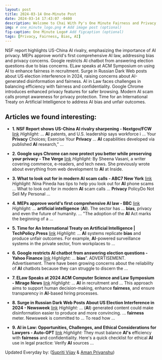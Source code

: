 ```yaml
---
layout: post
title: 2024-03-14 One-Minute Post
date: 2024-03-14 17:43:07 -0400
description: Welcome to Chai With Py's One Minute Fairness and Privacy, which aims to provide you the current happenings in the world of Fairness, Privacy, and AI.
img: # one_minute_logo.png # Add image post (optional)
fig-caption: One Minute Logo# Add figcaption (optional)
tags: [Privacy, Fairness, Bias, AI]
---
```


NSF report highlights US-China AI rivalry, emphasizing the importance of AI privacy. MEPs approve world's first comprehensive AI law, addressing bias and privacy concerns. Google restricts AI chatbot from answering election questions due to bias concerns. ELaw speaks at ACM Symposium on using AI to enhance fairness in recruitment. Surge in Russian Dark Web posts about US election interference in 2024, raising concerns about AI-generated disinformation and fairness. AI in Law faces challenges in balancing efficiency with fairness and confidentiality. Google Chrome introduces enhanced privacy features for safer browsing. Modern AI scam calls prompt awareness for privacy protection. Time for an International Treaty on Artificial Intelligence to address AI bias and unfair outcomes.

## Articles we found interesting:

- **1. NSF Report shows US-China <b>AI</b> rivalry sharpening - Nextgov/FCW** [link](https://www.nextgov.com/emerging-tech/2024/03/nsf-report-shows-us-china-ai-rivalry-sharpening/394916/)
_Highlight:_ ... <b>AI</b> patents, and U.S. leadership says workforce i ... Your <b>Privacy</b> Choices; Exercise Your <b>Privacy</b> ... <b>AI</b> capabilities developed via published <b>AI</b> research,”&nbsp;...

- **2. Google says Chrome can now protect you better while preserving your <b>privacy</b> - The Verge** [link](https://www.theverge.com/2024/3/14/24099937/google-chrome-safe-browsing-cybersecurity)
_Highlight:_ By Sheena Vasani, a writer covering commerce, e-readers, and tech news. She previously wrote about everything from web development to <b>AI</b> at Inside.

- **3. What to look out for in modern <b>AI</b> scam calls - ABC7 New York** [link](https://abc7ny.com/videoClip/scam-phone-calls-ai-7-on-your-side/14524004/)
_Highlight:_ Nina Pineda has tips to help you look out for <b>AI</b> phone scams ... What to look out for in modern <b>AI</b> scam calls ... <b>Privacy</b> PolicyDo Not Sell My Personal&nbsp;...

- **4. MEPs approve world&#39;s first comprehensive <b>AI</b> law - BBC** [link](https://www.bbc.com/news/technology-68546450)
_Highlight:_ ... <b>artificial intelligence</b> (<b>AI</b>). The sector has ... <b>bias</b>, privacy and even the future of humanity. ... &quot;The adoption of the <b>AI</b> Act marks the beginning of a&nbsp;...

- **5. Time for An International Treaty on <b>Artificial Intelligence</b> | TechPolicy.Press** [link](https://techpolicy.press/time-for-an-international-treaty-on-artificial-intelligence)
_Highlight:_ ... <b>AI</b> systems replicate <b>bias</b> and produce unfair outcomes. For example, <b>AI</b>-powered surveillance systems in the private sector, from workplaces to&nbsp;...

- **6. Google restricts <b>AI</b> chatbot from answering election questions - Yahoo Finance** [link](https://finance.yahoo.com/news/google-restricts-ai-chatbot-answering-110225277.html)
_Highlight:_ ... <b>bias</b>”. ADVERTISEMENT. Advertisement. There have been growing concerns about the reliability of <b>AI</b> chatbots because they can struggle to discern the&nbsp;...

- **7. ELaw Speaks at 2024 ACM Computer Science and Law Symposium - Mirage News** [link](https://www.miragenews.com/elaw-speaks-at-2024-acm-computer-science-and-1194950/)
_Highlight:_ ... <b>AI</b> in recruitment and ... This approach aims to support human decision-making, enhance <b>fairness</b>, and ensure transparency in <b>AI</b>-based hiring processes.

- **8. Surge in Russian Dark Web Posts About US Election Interference in 2024 - Newsweek** [link](https://www.newsweek.com/surge-russian-dark-web-us-election-interference-2024-1878905)
_Highlight:_ ... (<b>AI</b>) generated content could make disinformation easier to produce and more convincing. ... <b>fairness</b> meter. Newsweek is committed to ... To read how&nbsp;...

- **9. <b>AI</b> in Law: Opportunities, Challenges, and Ethical Considerations for Lawyers - Auto-GPT** [link](https://autogpt.net/ai-in-law-opportunities-challenges-and-ethical-considerations-for-lawyers/)
_Highlight:_ They must balance <b>AI&#39;s</b> efficiency with <b>fairness</b> and confidentiality. Here&#39;s a quick checklist for ethical <b>AI</b> use in legal practice: Verify <b>AI</b> sources&nbsp;...


Updated Everyday by: (<a href="https://supritivijay.github.io/">Supriti Vijay</a> & <a href="https://amanpriyanshu.github.io/">Aman Priyanshu</a>)
